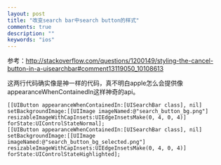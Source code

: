 ```yaml
---
layout: post
title: "改变search bar中search button的样式"
comments: true
description: ""
keywords: "ios"
---
```


参考：<http://stackoverflow.com/questions/1200149/styling-the-cancel-button-in-a-uisearchbar#comment13119050_10108613>

这两行代码确实像是神一样的代码，真不明白apple怎么会提供像appearanceWhenContainedIn这样神奇的api。

    [[UIButton appearanceWhenContainedIn:[UISearchBar class], nil] setBackgroundImage:[[UIImage imageNamed:@"search_button_bg.png"] resizableImageWithCapInsets:UIEdgeInsetsMake(0, 4, 0, 4)] forState:UIControlStateNormal];
    [[UIButton appearanceWhenContainedIn:[UISearchBar class], nil] setBackgroundImage:[[UIImage imageNamed:@"search_button_bg_selected.png"] resizableImageWithCapInsets:UIEdgeInsetsMake(0, 4, 0, 4)] forState:UIControlStateHighlighted];
